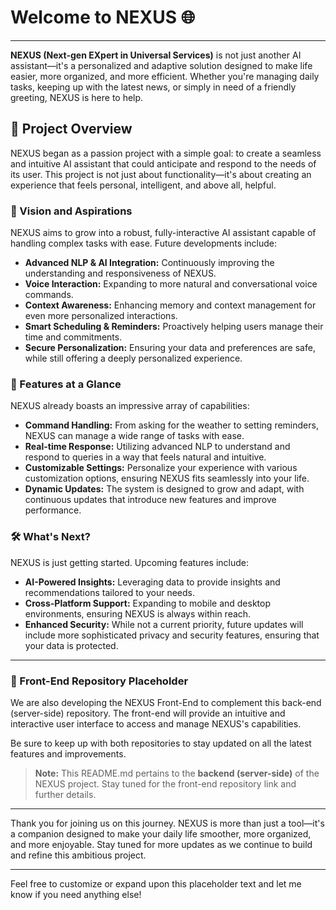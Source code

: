 # Welcome to NEXUS 🌐

---

**NEXUS (Next-gen EXpert in Universal Services)** is not just another AI assistant—it's a personalized and adaptive solution designed to make life easier, more organized, and more efficient. Whether you're managing daily tasks, keeping up with the latest news, or simply in need of a friendly greeting, NEXUS is here to help.

## 🌟 Project Overview

NEXUS began as a passion project with a simple goal: to create a seamless and intuitive AI assistant that could anticipate and respond to the needs of its user. This project is not just about functionality—it's about creating an experience that feels personal, intelligent, and above all, helpful.

### 🎯 Vision and Aspirations

NEXUS aims to grow into a robust, fully-interactive AI assistant capable of handling complex tasks with ease. Future developments include:

- **Advanced NLP & AI Integration:** Continuously improving the understanding and responsiveness of NEXUS.
- **Voice Interaction:** Expanding to more natural and conversational voice commands.
- **Context Awareness:** Enhancing memory and context management for even more personalized interactions.
- **Smart Scheduling & Reminders:** Proactively helping users manage their time and commitments.
- **Secure Personalization:** Ensuring your data and preferences are safe, while still offering a deeply personalized experience.

### 🚀 Features at a Glance

NEXUS already boasts an impressive array of capabilities:

- **Command Handling:** From asking for the weather to setting reminders, NEXUS can manage a wide range of tasks with ease.
- **Real-time Response:** Utilizing advanced NLP to understand and respond to queries in a way that feels natural and intuitive.
- **Customizable Settings:** Personalize your experience with various customization options, ensuring NEXUS fits seamlessly into your life.
- **Dynamic Updates:** The system is designed to grow and adapt, with continuous updates that introduce new features and improve performance.

### 🛠️ What's Next?

NEXUS is just getting started. Upcoming features include:

- **AI-Powered Insights:** Leveraging data to provide insights and recommendations tailored to your needs.
- **Cross-Platform Support:** Expanding to mobile and desktop environments, ensuring NEXUS is always within reach.
- **Enhanced Security:** While not a current priority, future updates will include more sophisticated privacy and security features, ensuring that your data is protected.

---

### 🔄 Front-End Repository Placeholder

We are also developing the NEXUS Front-End to complement this back-end (server-side) repository. The front-end will provide an intuitive and interactive user interface to access and manage NEXUS's capabilities.

Be sure to keep up with both repositories to stay updated on all the latest features and improvements.

> **Note:** This README.md pertains to the **backend (server-side)** of the NEXUS project. Stay tuned for the front-end repository link and further details.

---

Thank you for joining us on this journey. NEXUS is more than just a tool—it's a companion designed to make your daily life smoother, more organized, and more enjoyable. Stay tuned for more updates as we continue to build and refine this ambitious project.

---

Feel free to customize or expand upon this placeholder text and let me know if you need anything else!
